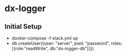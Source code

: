 # dx-logger

## Initial Setup
- docker-compose -f stack.yml up
- db.createUser({user: "server", pwd: "password", roles: [{role:"readWrite", db:"dx-logger-db"}]})